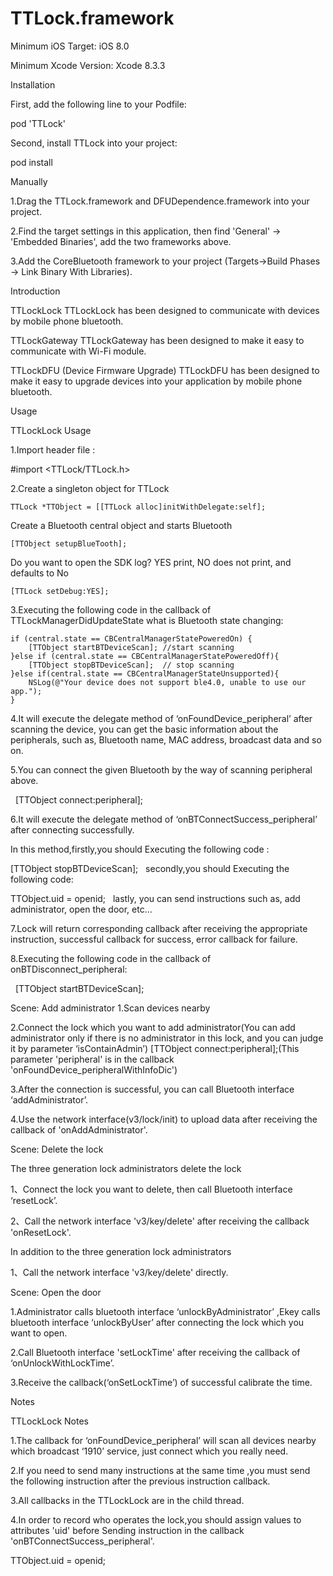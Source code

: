 # TTLock.framework

Minimum iOS Target: iOS 8.0

Minimum Xcode Version: Xcode 8.3.3

Installation

First, add the following line to your Podfile:

pod 'TTLock'

Second, install TTLock into your project:

pod install

Manually

1.Drag the TTLock.framework and DFUDependence.framework into your project.

2.Find the target settings in this application, then find 'General' -> 'Embedded Binaries', add the two frameworks above.

3.Add the CoreBluetooth framework to your project (Targets->Build Phases -> Link Binary With Libraries).

Introduction

TTLockLock
TTLockLock has been designed to communicate with devices by mobile phone bluetooth.

TTLockGateway
TTLockGateway has been designed to make it easy to  communicate with  Wi-Fi module.

TTLockDFU (Device Firmware Upgrade)
TTLockDFU has been designed to make it easy to upgrade devices into your application by mobile phone bluetooth.

Usage

TTLockLock Usage

1.Import header file :

 #import <TTLock/TTLock.h>

2.Create a singleton object for TTLock

    TTLock *TTObject = [[TTLock alloc]initWithDelegate:self];   

  Create a Bluetooth central object and starts Bluetooth
  
    [TTObject setupBlueTooth];  
    
  Do you want to open the SDK log? YES print, NO does not print, and defaults to No
  
    [TTLock setDebug:YES]; 
    
    
3.Executing the following code in the callback of TTLockManagerDidUpdateState what is Bluetooth state changing:

    if (central.state == CBCentralManagerStatePoweredOn) {
        [TTObject startBTDeviceScan]; //start scanning
    }else if (central.state == CBCentralManagerStatePoweredOff){ 
        [TTObject stopBTDeviceScan];  // stop scanning
    }else if(central.state == CBCentralManagerStateUnsupported){    
        NSLog(@"Your device does not support ble4.0, unable to use our app.");   
    }

4.It will execute the delegate method of ‘onFoundDevice_peripheral’ after scanning the device, you can get the basic information about the peripherals, such as, Bluetooth name, MAC address, broadcast data and so on.

5.You can connect the given Bluetooth by the way of scanning peripheral above.

   [TTObject connect:peripheral];

6.It will execute the delegate method of ‘onBTConnectSuccess_peripheral’ after connecting successfully.
  
  In this method,firstly,you should Executing the following code :
  
  [TTObject stopBTDeviceScan];
  
  secondly,you should Executing the following code:
  
  TTObject.uid = openid;
  
  lastly, you can send instructions such as, add administrator, open the door, etc…

7.Lock will return corresponding callback after receiving the appropriate instruction, successful callback for success, error callback for  failure.

8.Executing the following code in the callback of onBTDisconnect_peripheral:

   [TTObject startBTDeviceScan];


Scene: Add administrator
1.Scan devices nearby

2.Connect the lock which you want to add administrator(You can add administrator only if there is no administrator in this lock, and you can judge it by parameter ‘isContainAdmin’)
  [TTObject connect:peripheral];(This parameter 'peripheral' is in the callback 'onFoundDevice_peripheralWithInfoDic')

3.After the connection is successful, you can call Bluetooth interface ‘addAdministrator’.

4.Use the network interface(v3/lock/init) to upload data after receiving the callback of 'onAddAdministrator'. 

Scene: Delete the lock

The three generation lock administrators delete the lock

1、Connect the lock you want to delete, then call Bluetooth interface ‘resetLock’.

2、Call the network interface 'v3/key/delete' after receiving the callback 'onResetLock'.

In addition to the three generation lock administrators 

1、Call the network interface 'v3/key/delete' directly.

Scene: Open the door

1.Administrator calls bluetooth interface ‘unlockByAdministrator’ ,Ekey calls bluetooth interface ‘unlockByUser’ after connecting the lock which you want to open.

2.Call Bluetooth interface 'setLockTime' after receiving the callback of ‘onUnlockWithLockTime’. 

3.Receive the callback(‘onSetLockTime’) of successful calibrate the time.


Notes

TTLockLock Notes

1.The callback for ‘onFoundDevice_peripheral’ will scan all devices nearby which broadcast ‘1910’ service, just connect which you really need.

2.If you need to send many instructions at the same time ,you must send the following instruction  after the previous instruction callback.

3.All callbacks in the TTLockLock are in the child thread.

4.In order to record who operates the lock,you should assign values to attributes 'uid' before Sending instruction in the callback 'onBTConnectSuccess_peripheral'. 
  
  TTObject.uid = openid; 
 




